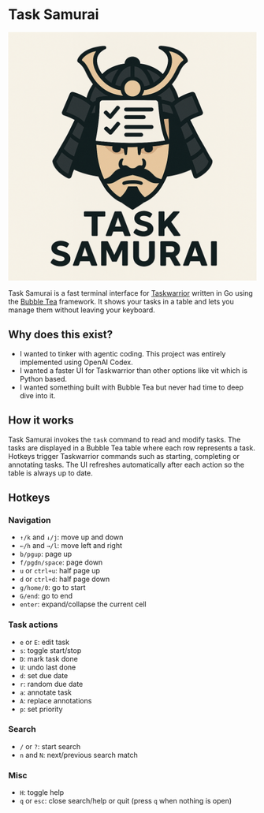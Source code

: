 # Task Samurai

![tasksamurai logo](logo.png)

Task Samurai is a fast terminal interface for [Taskwarrior](https://taskwarrior.org/) written in Go using the [Bubble Tea](https://github.com/charmbracelet/bubbletea) framework. It shows your tasks in a table and lets you manage them without leaving your keyboard.

## Why does this exist?

- I wanted to tinker with agentic coding. This project was entirely implemented using OpenAI Codex.
- I wanted a faster UI for Taskwarrior than other options like vit which is Python based.
- I wanted something built with Bubble Tea but never had time to deep dive into it.

## How it works

Task Samurai invokes the `task` command to read and modify tasks. The tasks are displayed in a Bubble Tea table where each row represents a task. Hotkeys trigger Taskwarrior commands such as starting, completing or annotating tasks. The UI refreshes automatically after each action so the table is always up to date.

## Hotkeys

### Navigation

- `↑/k` and `↓/j`: move up and down
- `←/h` and `→/l`: move left and right
- `b/pgup`: page up
- `f/pgdn/space`: page down
- `u` or `ctrl+u`: half page up
- `d` or `ctrl+d`: half page down
- `g/home/0`: go to start
- `G/end`: go to end
- `enter`: expand/collapse the current cell

### Task actions

- `e` or `E`: edit task
- `s`: toggle start/stop
- `D`: mark task done
- `U`: undo last done
- `d`: set due date
- `r`: random due date
- `a`: annotate task
- `A`: replace annotations
- `p`: set priority

### Search

- `/` or `?`: start search
- `n` and `N`: next/previous search match

### Misc

- `H`: toggle help
- `q` or `esc`: close search/help or quit (press `q` when nothing is open)

